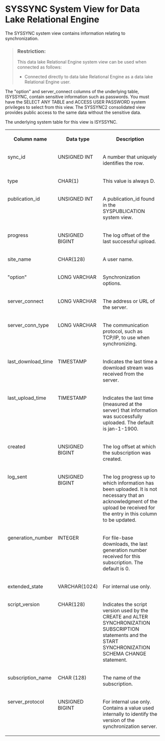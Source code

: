 <!-- loio3bea4dd76c5f1014b9938f9b6fbaf40f -->

# SYSSYNC System View for Data Lake Relational Engine

The SYSSYNC system view contains information relating to synchronization.



> ### Restriction:  
> This data lake Relational Engine system view can be used when connected as follows:
> 
> -   Connected directly to data lake Relational Engine as a data lake Relational Engine user.



The "option" and server\_connect columns of the underlying table, ISYSSYNC, contain sensitive information such as passwords. You must have the SELECT ANY TABLE and ACCESS USER PASSWORD system privileges to select from this view. The SYSSYNC2 consolidated view provides public access to the same data without the sensitive data.

The underlying system table for this view is ISYSSYNC.


<table>
<tr>
<th valign="top">

Column name



</th>
<th valign="top">

Data type



</th>
<th valign="top">

Description



</th>
</tr>
<tr>
<td valign="top">

sync\_id



</td>
<td valign="top">

UNSIGNED INT



</td>
<td valign="top">

A number that uniquely identifies the row.



</td>
</tr>
<tr>
<td valign="top">

type



</td>
<td valign="top">

CHAR\(1\)



</td>
<td valign="top">

This value is always D.



</td>
</tr>
<tr>
<td valign="top">

publication\_id



</td>
<td valign="top">

UNSIGNED INT



</td>
<td valign="top">

A publication\_id found in the SYSPUBLICATION system view.



</td>
</tr>
<tr>
<td valign="top">

progress



</td>
<td valign="top">

UNSIGNED BIGINT



</td>
<td valign="top">

The log offset of the last successful upload.



</td>
</tr>
<tr>
<td valign="top">

site\_name



</td>
<td valign="top">

CHAR\(128\)



</td>
<td valign="top">

A user name.



</td>
</tr>
<tr>
<td valign="top">

"option"



</td>
<td valign="top">

LONG VARCHAR



</td>
<td valign="top">

Synchronization options.



</td>
</tr>
<tr>
<td valign="top">

server\_connect



</td>
<td valign="top">

LONG VARCHAR



</td>
<td valign="top">

The address or URL of the server.



</td>
</tr>
<tr>
<td valign="top">

server\_conn\_type



</td>
<td valign="top">

LONG VARCHAR



</td>
<td valign="top">

The communication protocol, such as TCP/IP, to use when synchronizing.



</td>
</tr>
<tr>
<td valign="top">

last\_download\_time



</td>
<td valign="top">

TIMESTAMP



</td>
<td valign="top">

Indicates the last time a download stream was received from the server.



</td>
</tr>
<tr>
<td valign="top">

last\_upload\_time



</td>
<td valign="top">

TIMESTAMP



</td>
<td valign="top">

Indicates the last time \(measured at the server\) that information was successfully uploaded. The default is jan-1-1900.



</td>
</tr>
<tr>
<td valign="top">

created



</td>
<td valign="top">

UNSIGNED BIGINT



</td>
<td valign="top">

The log offset at which the subscription was created.



</td>
</tr>
<tr>
<td valign="top">

log\_sent



</td>
<td valign="top">

UNSIGNED BIGINT



</td>
<td valign="top">

The log progress up to which information has been uploaded. It is not necessary that an acknowledgment of the upload be received for the entry in this column to be updated.



</td>
</tr>
<tr>
<td valign="top">

generation\_number



</td>
<td valign="top">

INTEGER



</td>
<td valign="top">

For file-base downloads, the last generation number received for this subscription. The default is 0.



</td>
</tr>
<tr>
<td valign="top">

extended\_state



</td>
<td valign="top">

VARCHAR\(1024\)



</td>
<td valign="top">

For internal use only.



</td>
</tr>
<tr>
<td valign="top">

script\_version



</td>
<td valign="top">

CHAR\(128\)



</td>
<td valign="top">

Indicates the script version used by the CREATE and ALTER SYNCHRONIZATION SUBSCRIPTION statements and the START SYNCHRONIZATION SCHEMA CHANGE statement.



</td>
</tr>
<tr>
<td valign="top">

subscription\_name



</td>
<td valign="top">

CHAR \(128\)



</td>
<td valign="top">

The name of the subscription.



</td>
</tr>
<tr>
<td valign="top">

server\_protocol



</td>
<td valign="top">

UNSIGNED BIGINT



</td>
<td valign="top">

For internal use only. Contains a value used internally to identify the version of the synchronization server.



</td>
</tr>
</table>

